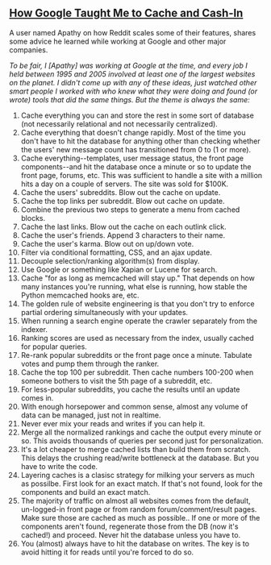 ## [How Google Taught Me to Cache and Cash-In](/blog/2009/9/12/how-google-taught-me-to-cache-and-cash-in.html)

    

    

A user named Apathy[](http://highscalability.com/links/goto/759/643/links_weblink) on how Reddit scales some of their features, shares some advice he learned while working at Google and other major companies.  

_To be fair, I [Apathy] was working at Google at the time, and every job I held between 1995 and 2005 involved at least one of the largest websites on the planet. I didn't come up with any of these ideas, just watched other smart people I worked with who knew what they were doing and found (or wrote) tools that did the same things. But the theme is always the same:_

1.  Cache everything you can and store the rest in some sort of database (not necessarily relational and not necessarily centralized).
2.  Cache everything that doesn't change rapidly. Most of the time you don't have to hit the database for anything other than checking whether the users' new message count has transitioned from 0 to (1 or more).
3.  Cache everything--templates, user message status, the front page components--and hit the database once a minute or so to update the front page, forums, etc. This was sufficient to handle a site with a million hits a day on a couple of servers. The site was sold for $100K.
4.  Cache the users' subreddits. Blow out the cache on update.
5.  Cache the top links per subreddit. Blow out cache on update.
6.  Combine the previous two steps to generate a menu from cached blocks.
7.  Cache the last links. Blow out the cache on each outlink click.
8.  Cache the user's friends. Append 3 characters to their name.
9.  Cache the user's karma. Blow out on up/down vote.
10.  Filter via conditional formatting, CSS, and an ajax update.
11.  Decouple selection/ranking algorithm(s) from display.
12.  Use Google or something like Xapian or Lucene for search.
13.  Cache "for as long as memcached will stay up." That depends on how many instances you're running, what else is running, how stable the Python memcached hooks are, etc.
14.  The golden rule of website engineering is that you don't try to enforce partial ordering simultaneously with your updates.
15.  When running a search engine operate the crawler separately from the indexer.
16.  Ranking scores are used as necessary from the index, usually cached for popular queries.
17.  Re-rank popular subreddits or the front page once a minute. Tabulate votes and pump them through the ranker.
18.  Cache the top 100 per subreddit. Then cache numbers 100-200 when someone bothers to visit the 5th page of a subreddit, etc.
19.  For less-popular subreddits, you cache the results until an update comes in.
20.  With enough horsepower and common sense, almost any volume of data can be managed, just not in realtime.
21.  Never ever mix your reads and writes if you can help it.
22.  Merge all the normalized rankings and cache the output every minute or so. This avoids thousands of queries per second just for personalization.
23.  It's a lot cheaper to merge cached lists than build them from scratch. This delays the crushing read/write bottleneck at the database. But you have to write the code.
24.  Layering caches is a clasisc strategy for milking your servers as much as possilbe. First look for an exact match. If that's not found, look for the components and build an exact match.
25.  The majority of traffic on almost all websites comes from the default, un-logged-in front page or from random forum/comment/result pages. Make sure those are cached as much as possible.. If one or more of the components aren't found, regenerate those from the DB (now it's cached!) and proceed. Never hit the database unless you have to.
26.  You (almost) always have to hit the database on writes. The key is to avoid hitting it for reads until you're forced to do so.

    